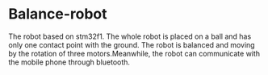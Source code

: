 # Balance-robot
The robot based on stm32f1. The whole robot is placed on a ball and has only one contact point with the ground. The robot is balanced and moving by the rotation of three motors.Meanwhile, the robot can communicate with the mobile phone through bluetooth.
